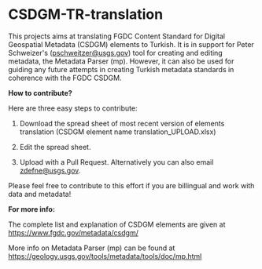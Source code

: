 # CSDGM-TR-translation
This projects aims at translating FGDC Content Standard for Digital Geospatial Metadata (CSDGM) elements to Turkish. It is in support for Peter Schweizer's (pschweitzer@usgs.gov) tool for creating and editing metadata, the Metadata Parser (mp). However, it can also be used for guiding any future attempts in creating Turkish metadata standards in coherence with the FGDC CSDGM.


<b>How to contribute?</b>

Here are three easy steps to contribute:

1. Download the spread sheet of most recent version of elements translation (CSDGM element name translation_UPLOAD.xlsx)

2. Edit the spread sheet. 

3. Upload with a Pull Request. Alternatively you can also email zdefne@usgs.gov.

Please feel free to contribute to this effort if you are billingual and work with data and metadata! 


<b>For more info:</b>

The complete list and explanation of CSDGM elements are given at https://www.fgdc.gov/metadata/csdgm/

More info on Metadata Parser (mp) can be found at https://geology.usgs.gov/tools/metadata/tools/doc/mp.html 

